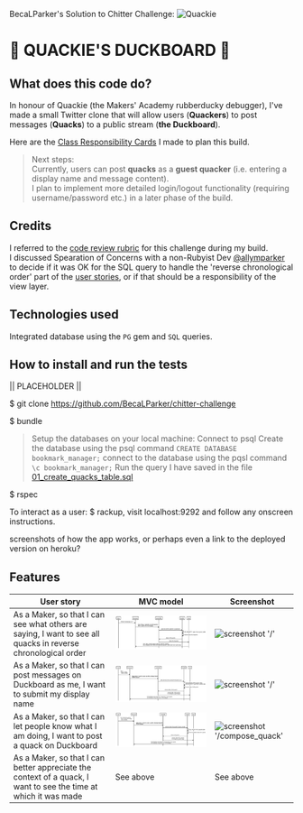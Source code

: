 BecaLParker's Solution to Chitter Challenge: ![Quackie](https://slack-imgs.com/?c=1&o1=gu&url=https%3A%2F%2Femoji.slack-edge.com%2FT03ALA7H4%2Frubberducking%2F1e5dc51b1afe3651.png)

:speech_balloon: QUACKIE'S DUCKBOARD :speech_balloon: 
============================================================================


What does this code do?
-----------------------
In honour of Quackie (the Makers' Academy rubberducky debugger), I've made a small Twitter clone that will allow users (**Quackers**) to post messages (**Quacks**) to a public stream (**the Duckboard**).

Here are the [Class Responsibility Cards](https://docs.google.com/spreadsheets/d/11LzZXDbAgK_YshhwBttdjJfsn3WNQv_rbeffG_7G9rg/edit?usp=sharing) I made to plan this build.

>Next steps:  
>Currently, users can post **quacks** as a **guest quacker** (i.e. entering a display name and message content).  
>I plan to implement more detailed login/logout functionality (requiring username/password etc.) in a later phase of the build.

Credits
-------
I referred to the [code review rubric](https://github.com/makersacademy/chitter-challenge/blob/master/docs/review.md) for this challenge during my build.   
I discussed Spearation of Concerns with a non-Rubyist Dev [@allymparker](https://github.com/allymparker) to decide if it was OK for the SQL query to handle the 'reverse chronological order' part of the [user stories](https://github.com/BecaLParker/chitter-challenge#features), or if that should be a responsibility of the view layer.

Technologies used
-----------------
Integrated database using the `PG` gem and `SQL` queries.

How to install and run the tests
--------------------------------
|| PLACEHOLDER ||

$ git clone https://github.com/BecaLParker/chitter-challenge

$ bundle

> Setup the databases on your local machine:
> Connect to psql
> Create the database using the psql command `CREATE DATABASE bookmark_manager;`
> connect to the database using the pqsl command `\c bookmark_manager;`
> Run the query I have saved in the file [01_create_quacks_table.sql]()

$ rspec

To interact as a user:
$ rackup, visit localhost:9292 and follow any onscreen instructions.


screenshots of how the app works, or perhaps even a link to the deployed version on heroku?



Features
-------
User story | MVC model | Screenshot
--- | ---------------------------------------------------- | --- | 
As a Maker, so that I can see what others are saying, I want to see all quacks in reverse chronological order | ![see all messages MVC](./see_all_quacks_MVC.svg) |![screenshot '/']()
As a Maker, so that I can post messages on Duckboard as me, I want to submit my display name| ![user has a display name MVC](./has_display_name_MVC.svg)|![screenshot '/']()
As a Maker, so that I can let people know what I am doing, I want to post a quack on Duckboard | ![post a message MVC](./post_a_quack_MVC.svg)|![screenshot '/compose_quack']()
As a Maker, so that I can better appreciate the context of a quack, I want to see the time at which it was made |See above| See above



